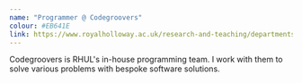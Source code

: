 ```yaml
---
name: "Programmer @ Codegroovers"
colour: #EB641E
link: https://www.royalholloway.ac.uk/research-and-teaching/departments-and-schools/computer-science/
---
```


Codegroovers is RHUL's in-house programming team.
I work with them to solve various problems with bespoke software solutions.